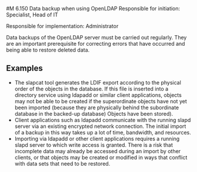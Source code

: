 #M 6.150 Data backup when using OpenLDAP
Responsible for initiation: Specialist, Head of IT

Responsible for implementation: Administrator

Data backups of the OpenLDAP server must be carried out regularly. They are an important prerequisite for correcting errors that have occurred and being able to restore deleted data.



## Examples 
* The slapcat tool generates the LDIF export according to the physical order of the objects in the database. If this file is inserted into a directory service using ldapadd or similar client applications, objects may not be able to be created if the superordinate objects have not yet been imported (because they are physically behind the subordinate database in the backed-up database) Objects have been stored).
* Client applications such as ldapadd communicate with the running slapd server via an existing encrypted network connection. The initial import of a backup in this way takes up a lot of time, bandwidth, and resources.
* Importing via ldapadd or other client applications requires a running slapd server to which write access is granted. There is a risk that incomplete data may already be accessed during an import by other clients, or that objects may be created or modified in ways that conflict with data sets that need to be restored.




